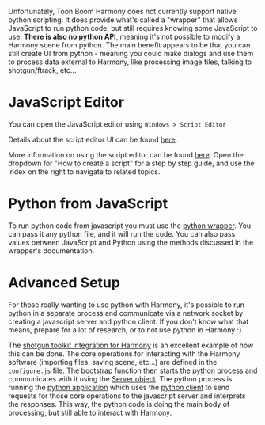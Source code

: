 Unfortunately, Toon Boom Harmony does not currently support native python scripting. It does provide what's called a "wrapper" that allows JavaScript to run python code, but still requires knowing some JavaScript to use. **There is also no python API**, meaning it's not possible to modify a Harmony scene from python. The main benefit appears to be that you can still create UI from python - meaning you could make dialogs and use them to process data external to Harmony, like processing image files, talking to shotgun/ftrack, etc...

# JavaScript Editor
You can open the JavaScript editor using `Windows > Script Editor`

Details about the script editor UI can be found [here](https://docs.toonboom.com/help/harmony-20/essentials/reference/view/script-editor-view.html?Highlight=script%20editor).

More information on using the script editor can be found [here](https://docs.toonboom.com/help/harmony-20/essentials/scripting/create-qt-script.html). Open the dropdown for "How to create a script" for a step by step guide, and use the index on the right to navigate to related topics.

# Python from JavaScript
To run python code from javascript you must use the [python wrapper](https://docs.toonboom.com/help/harmony-20/scripting/extended/module-PythonManager-PyObjectWrapper.html). You can pass it any python file, and it will run the code. You can also pass values between JavaScript and Python using the methods discussed in the wrapper's documentation.

# Advanced Setup
For those really wanting to use python with Harmony, it's possible to run python in a separate process and communicate via a network socket by creating a javascript server and python client. If you don't know what that means, prepare for a lot of research, or to not use python in Harmony :)

The [shotgun toolkit integration for Harmony](https://github.com/diegogarciahuerta/tk-harmony) is an excellent example of how this can be done. The core operations for interacting with the Harmony software (importing files, saving scene, etc...) are defined in the `configure.js` file. The bootstrap function then [starts the python process](https://github.com/diegogarciahuerta/tk-harmony/blob/master/resources/packages/ShotgunBridge/configure.js#L1543) and communicates with it using the [Server object](https://github.com/diegogarciahuerta/tk-harmony/blob/master/resources/packages/ShotgunBridge/configure.js#L755). The python process is running the [python application](https://github.com/diegogarciahuerta/tk-harmony/blob/master/python/tk_harmony/application.py) which uses the [python client](https://github.com/diegogarciahuerta/tk-harmony/blob/master/python/tk_harmony/client.py) to send requests for those core operations to the javascript server and interprets the responses. This way, the python code is doing the main body of processing, but still able to interact with Harmony.
